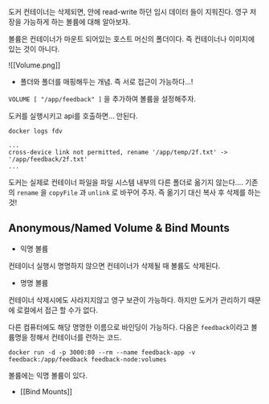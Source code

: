 도커 컨테이너는 삭제되면, 안에 read-write 하던 임시 데이터 들이 지워진다. 영구 저장을 가능하게 하는 볼륨에 대해 알아보자.

볼륨은 컨테이너가 마운트 되어있는 호스트 머신의 폴더이다. 즉 컨테이너나 이미지에 있는 것이 아니다.

![[Volume.png]]
- 폴더와 폴더를 매핑해두는 개념. 즉 서로 접근이 가능하다...!

`VOLUME [ "/app/feedback" ]` 을 추가하여 볼륨을 설정해주자.

도커를 실행시키고 api를 호출하면... 안된다. 

```
docker logs fdv

...
cross-device link not permitted, rename '/app/temp/2f.txt' -> '/app/feedback/2f.txt'
...

```

도커는 실제로 컨테이너 파일을 파일 시스템 내부의 다른 폴더로 옮기지 않는다....
기존의 `rename` 을 `copyFile` 과 `unlink` 로 바꾸어 주자.
즉 옮기기 대신 복사 후 삭제를 하는 것!


## Anonymous/Named Volume & Bind Mounts

- 익명 볼륨

컨테이너 실행시 명명하지 않으면 컨테이너가 삭제될 때 볼륨도 삭제된다. 

- 명명 볼륨

컨테이너 삭제시에도 사라지지않고 영구 보관이 가능하다. 하지만 도커가 관리하기 때문에 로컬에서 접근 할 수가 없다. 

다른 컴퓨터에도 해당 명명한 이름으로 바인딩이 가능하다.
다음은 `feedback`이라고 볼륨명을 정해서 컨테이너를 런하는 코드. 

```
docker run -d -p 3000:80 --rm --name feedback-app -v feedback:/app/feedback feedback-node:volumes
```

볼륨에는 익명 볼륨이 있다. 


- [[Bind Mounts]]



